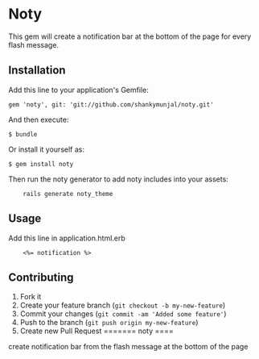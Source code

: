 
# Noty

This gem will create a notification bar at the bottom of the page for every flash message.

## Installation

Add this line to your application's Gemfile:

    gem 'noty', git: 'git://github.com/shankymunjal/noty.git'

And then execute:

    $ bundle

Or install it yourself as:

    $ gem install noty

Then run the noty generator to add noty includes into your assets:

		rails generate noty_theme

## Usage

Add this line in application.html.erb

		<%= notification %>

## Contributing

1. Fork it
2. Create your feature branch (`git checkout -b my-new-feature`)
3. Commit your changes (`git commit -am 'Added some feature'`)
4. Push to the branch (`git push origin my-new-feature`)
5. Create new Pull Request
=======
noty
====

create notification bar from the flash message at the bottom of the page
